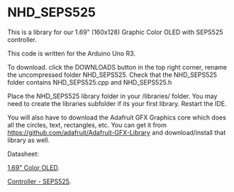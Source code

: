 # NHD_SEPS525

This is a library for our 1.69" (160x128) Graphic Color OLED with SEPS525 controller.

 This code is written for the Arduino Uno R3.
 
To download. click the DOWNLOADS button in the top right corner, rename the uncompressed folder NHD_SEPS525. Check that the NHD_SEPS525 folder contains NHD_SEPS525.cpp and NHD_SEPS525.h

Place the NHD_SEPS525 library folder in your <arduinosketchfolder>/libraries/ folder. You may need to create the libraries subfolder if its your first library. Restart the IDE.

You will also have to download the Adafruit GFX Graphics core which does all the circles, text, rectangles, etc. You can get it from
https://github.com/adafruit/Adafruit-GFX-Library
and download/install that library as well.
 
 
  Datasheet:
 
 [1.69" Color OLED](http://www.newhavendisplay.com/specs/NHD-1.69-160128UGC3.pdf).
 
 [Controller - SEPS525](http://www.newhavendisplay.com/app_notes/SEPS525.pdf).
